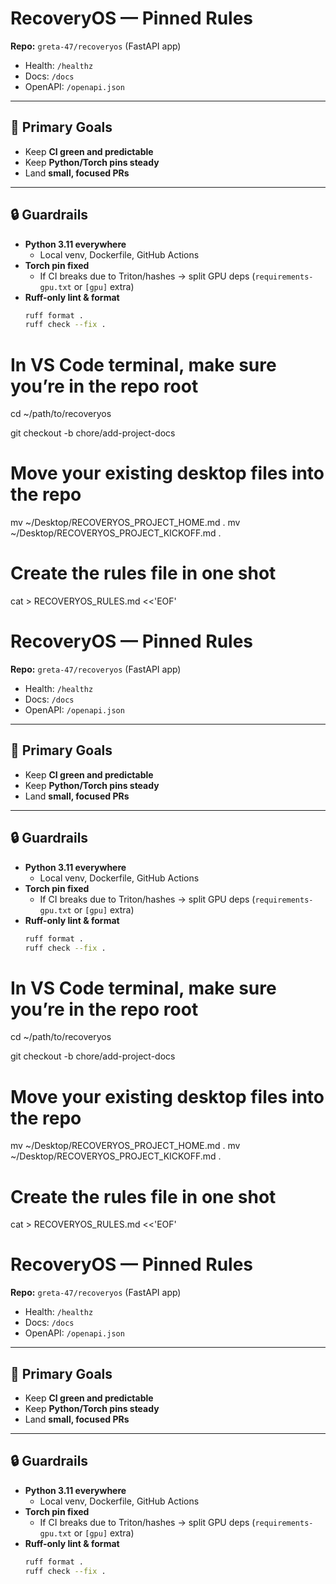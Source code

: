# RecoveryOS — Pinned Rules

**Repo:** `greta-47/recoveryos` (FastAPI app)  
- Health: `/healthz`  
- Docs: `/docs`  
- OpenAPI: `/openapi.json`  

---

## 🎯 Primary Goals
- Keep **CI green and predictable**  
- Keep **Python/Torch pins steady**  
- Land **small, focused PRs**  

---

## 🔒 Guardrails
- **Python 3.11 everywhere**  
  - Local venv, Dockerfile, GitHub Actions  
- **Torch pin fixed**  
  - If CI breaks due to Triton/hashes → split GPU deps (`requirements-gpu.txt` or `[gpu]` extra)  
- **Ruff-only lint & format**  
  ```bash
  ruff format .
  ruff check --fix .

# In VS Code terminal, make sure you’re in the repo root
cd ~/path/to/recoveryos

git checkout -b chore/add-project-docs

# Move your existing desktop files into the repo
mv ~/Desktop/RECOVERYOS_PROJECT_HOME.md .
mv ~/Desktop/RECOVERYOS_PROJECT_KICKOFF.md .

# Create the rules file in one shot
cat > RECOVERYOS_RULES.md <<'EOF'
# RecoveryOS — Pinned Rules

**Repo:** `greta-47/recoveryos` (FastAPI app)  
- Health: `/healthz`  
- Docs: `/docs`  
- OpenAPI: `/openapi.json`  

---

## 🎯 Primary Goals
- Keep **CI green and predictable**  
- Keep **Python/Torch pins steady**  
- Land **small, focused PRs**  

---

## 🔒 Guardrails
- **Python 3.11 everywhere**  
  - Local venv, Dockerfile, GitHub Actions  
- **Torch pin fixed**  
  - If CI breaks due to Triton/hashes → split GPU deps (`requirements-gpu.txt` or `[gpu]` extra)  
- **Ruff-only lint & format**  
  ```bash
  ruff format .
  ruff check --fix .

# In VS Code terminal, make sure you’re in the repo root
cd ~/path/to/recoveryos

git checkout -b chore/add-project-docs

# Move your existing desktop files into the repo
mv ~/Desktop/RECOVERYOS_PROJECT_HOME.md .
mv ~/Desktop/RECOVERYOS_PROJECT_KICKOFF.md .

# Create the rules file in one shot
cat > RECOVERYOS_RULES.md <<'EOF'
# RecoveryOS — Pinned Rules

**Repo:** `greta-47/recoveryos` (FastAPI app)  
- Health: `/healthz`  
- Docs: `/docs`  
- OpenAPI: `/openapi.json`  

---

## 🎯 Primary Goals
- Keep **CI green and predictable**  
- Keep **Python/Torch pins steady**  
- Land **small, focused PRs**  

---

## 🔒 Guardrails
- **Python 3.11 everywhere**  
  - Local venv, Dockerfile, GitHub Actions  
- **Torch pin fixed**  
  - If CI breaks due to Triton/hashes → split GPU deps (`requirements-gpu.txt` or `[gpu]` extra)  
- **Ruff-only lint & format**  
  ```bash
  ruff format .
  ruff check --fix .

